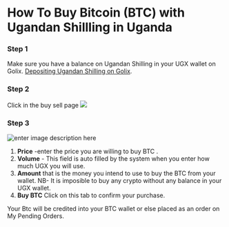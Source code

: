 # How  To Buy Bitcoin (BTC) with Ugandan Shillling in Uganda  

### Step 1 
Make sure you have a balance on Ugandan  Shilling  in your UGX wallet on Golix.
[Depositing Ugandan Shilling on Golix](/moving_funds/fiat/depositing_ugandan_shilling_ugx.md). 

### Step 2
Click in the buy sell page
![
](https://lh3.googleusercontent.com/04MUq_1Xi1ym-IHKOOy1c7ZrwmY1KGCxZT16OA_p9w80oVqCn0WdSCJZdx98zwVPFwwfDHEhj3QJ)

### Step 3
![
enter image description here](https://lh3.googleusercontent.com/Er7hgmNprFWzoa4tVRnhwEtd2T14FvI4pOCtWdzo4GIDU_7GTUjKwBXKVdQmuWVcx7VX3afHgv8m)
 

 1. **Price** -enter the price you are  willing to buy BTC .
 2. **Volume** - This field is auto filled by the system when you enter how much UGX you will use. 
 3. **Amount** that is the money you intend to use to buy the  BTC from your wallet.
 NB- It is imposible to buy any crypto without any balance in your UGX wallet.
 4. **Buy BTC** Click on this tab to confirm your purchase.

Your Btc will be credited into your BTC wallet  or else placed as an order on My Pending Orders.
